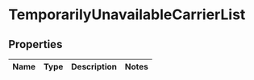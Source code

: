 # TemporarilyUnavailableCarrierList

## Properties
Name | Type | Description | Notes
------------ | ------------- | ------------- | -------------
